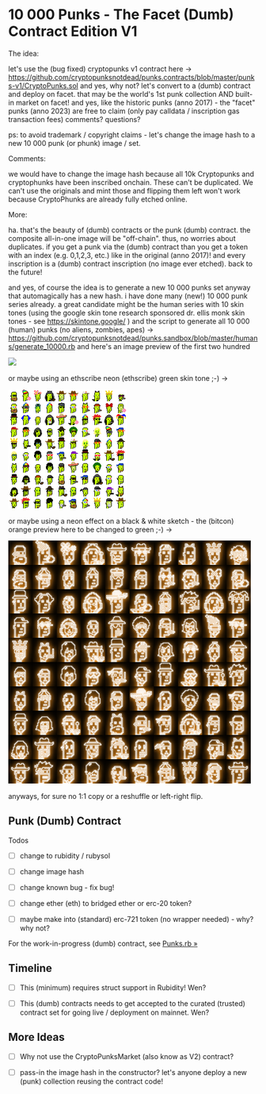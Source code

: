 # 10 000 Punks - The Facet (Dumb) Contract Edition V1


The idea:

let's use the (bug fixed) cryptopunks v1 contract here -> https://github.com/cryptopunksnotdead/punks.contracts/blob/master/punks-v1/CryptoPunks.sol   and yes, why not?  let's convert to a (dumb) contract and deploy on facet.   that may be  the world's 1st punk collection AND built-in market on facet! and yes, like the historic punks (anno 2017) - the "facet" punks (anno 2023)  are free to claim (only pay calldata / inscription gas transaction fees)  comments? questions? 

ps: to avoid trademark / copyright claims - let's change the image hash to a new 10 000 punk (or phunk) image / set. 


Comments:

we would have to change the image hash because all 10k Cryptopunks and cryptophunks have been inscribed onchain. These can't be duplicated. We can't use the originals and mint those and flipping them left won't work because CryptoPhunks are already fully etched online. 


More:

ha. that's the beauty of (dumb) contracts or the punk (dumb) contract.  the composite all-in-one image will be "off-chain".  thus, no worries about duplicates.  if you get a punk via the (dumb) contract than you get a token with an index (e.g. 0,1,2,3, etc.) like in the original (anno 2017)!  and every inscription is a (dumb) contract inscription (no image ever etched). back to the future! 

and yes, of course the idea is to generate a new 10 000 punks set anyway
that automagically has a new hash.  i have done many (new!) 10 000 punk series already.  a great candidate might be the human series with 10 skin tones (using the google skin tone research sponsored dr. ellis monk skin tones  - see https://skintone.google/ ) and the script to generate all 10 000 (human) punks (no aliens, zombies, apes) -> 
https://github.com/cryptopunksnotdead/punks.sandbox/blob/master/humans/generate_10000.rb
  and here's an image preview of the first two hundred  

![](https://github.com/cryptopunksnotdead/punks.sandbox/raw/master/humans/i/humans_preview.png
)

or maybe using an ethscribe neon (ethscribe) green skin tone ;-) -> 

![](https://github.com/ordinalpunks/ordinalpunks.sandbox/raw/master/ethscribes/i/ethscribes.png)

or maybe using a neon effect on a black & white sketch  - the (bitcon) orange preview here to be changed to green ;-) -> 

![](https://github.com/ordinalpunks/ordinalpunks.sandbox/raw/master/neon/i/neons.png)   


anyways, for sure no 1:1 copy or a reshuffle or left-right flip. 




## Punk (Dumb) Contract

Todos

- [ ] change to rubidity / rubysol
- [ ] change image hash
- [ ] change known bug  - fix bug!
- [ ] change ether (eth) to bridged ether or erc-20 token?
- [ ] maybe make into (standard) erc-721 token  (no wrapper needed) - why? why not?


For the work-in-progress (dumb) contract, see [Punks.rb »](Punks.rb)





## Timeline

- [ ] This (minimum) requires struct support in Rubidity! Wen?
- [ ] This (dumb) contracts needs to get accepted to the curated (trusted) contract set for going live / deployment on mainnet. Wen? 



## More Ideas

- [ ] Why not use the CryptoPunksMarket (also know as V2) contract?
- [ ]  pass-in the image hash in the constructor? let's anyone deploy a new (punk) collection reusing the contract code!


